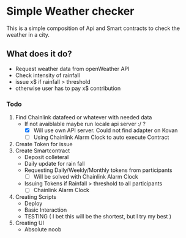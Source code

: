 # Simple Weather checker

This is a simple composition of Api and Smart contracts to check the weather in a city.

## What does it do?
- Request weather data from openWeather API
- Check intensity of rainfall
- issue x$ if rainfall > threshold
- otherwise user has to pay x$ contribution

### Todo
1. Find Chainlink datafeed or whatever with needed data
   * If not avaiblable maybe run locale api server :/ ?
     * [x] Will use own API server. Could not find adapter on Kovan
     * [ ] Using Chainlink Alarm Clock to auto execute Contract
2. Create Token for issue
3. Create Smartcontract
   * Deposit colleteral
   * Daily update for rain fall
   * Requesting Daily/Weekly/Monthly tokens from participants
     * [ ] Will be solved with Chainlink Alarm Clock 
   * Issuing Tokens if Rainfall > threshold to all participants
     * [ ] Chainlink Alarm Clock 
4. Creating Scripts
   * Deploy
   * Basic Interaction
   * TESTING ( I bet this will be the shortest, but I try my best )
5. Creating UI
   * Absolute noob